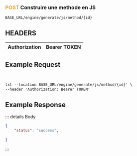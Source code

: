 
### <span style="color:orange">POST</span> Construire une methode en JS
````
BASE_URL/engine/generate/js/method/{id}
````

## HEADERS

| Authorization | Bearer TOKEN |
| ------------- | ----------- |


## Example Request

```txt


txt --location BASE_URL/engine/generate/js/method/{id}' \
--header 'Authorization: Bearer TOKEN'

```


## Example Response

::: details Body  

```json
{
    "status": "success",
   
}


```




:::

